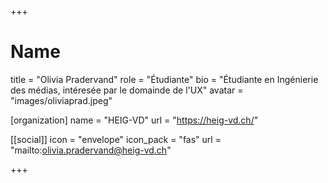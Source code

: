 +++
# Name
title = "Olivia Pradervand"
role = "Étudiante"
bio = "Étudiante en Ingénierie des médias, intéresée par le domainde de l'UX"
avatar = "images/oliviaprad.jpeg"

[organization]
  name = "HEIG-VD"
  url = "https://heig-vd.ch/"

[[social]]
  icon = "envelope"
  icon_pack = "fas"
  url = "mailto:olivia.pradervand@heig-vd.ch"


+++

